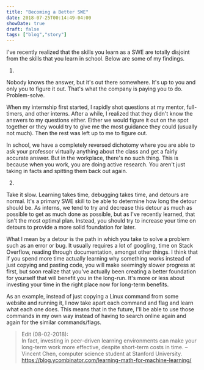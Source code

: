 ```yaml
---
title: "Becoming a Better SWE"
date: 2018-07-25T00:14:49-04:00
showDate: true
draft: false
tags: ["blog","story"]
---
```


 I've recently realized that the skills you learn as a SWE are totally disjoint from the skills that you learn in school. Below are some of my findings.

1.
Nobody knows the answer, but it's out there somewhere. It's up to you and only you to figure it out. That's what the company is paying you to do. Problem-solve.

When my internship first started, I rapidly shot questions at my mentor, full-timers, and other interns. After a while, I realized that they didn't know the answers to my questions either. Either we would figure it out on the spot together or they would try to give me the most guidance they could (usually not much). Then the rest was left up to me to figure out.

In school, we have a completely reversed dichotomy where you are able to ask your professor virtually anything about the class and get a fairly accurate answer. But in the workplace, there's no such thing. This is because when you work, you are doing active research. You aren't just taking in facts and spitting them back out again.

2.
Take it slow. Learning takes time, debugging takes time, and detours are normal. It's a primary SWE skill to be able to determine how long the detour should be. As interns, we tend to try and decrease this detour as much as possible to get as much done as possible, but as I've recently learned, that isn't the most optimal plan. Instead, you should try to increase your time on detours to provide a more solid foundation for later.

What I mean by a detour is the path in which you take to solve a problem such as an error or bug. It usually requires a lot of googling, time on Stack Overflow, reading through documentation, amongst other things. I think that if you spend more time actually learning why something works instead of just copying and pasting code, you will make seemingly slower progress at first, but soon realize that you've actually been creating a better foundation for yourself that will benefit you in the long-run. It's more or less about investing your time in the right place now for long-term benefits.

As an example, instead of just copying a Linux command from some website and running it, I now take apart each command and flag and learn what each one does. This means that in the future, I'll be able to use those commands in my own way instead of having to search online again and again for the similar commands/flags.


> Edit (08-02-2018):  
In fact, investing in peer-driven learning environments can make your long-term work more effective, despite short-term costs in time. – Vincent Chen, computer science student at Stanford University.   https://blog.ycombinator.com/learning-math-for-machine-learning/
